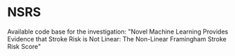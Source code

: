 # NSRS
Available code base for the investigation: "Novel Machine Learning Provides Evidence that Stroke Risk is Not Linear: The Non-Linear Framingham Stroke Risk Score"
